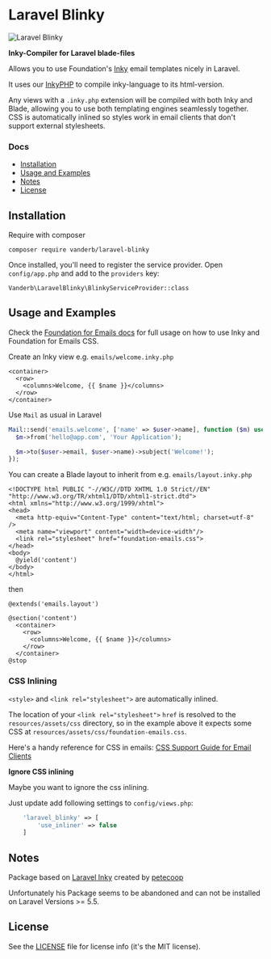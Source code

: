 # Laravel Blinky

![Laravel Blinky](http://api.devbar.ultrabold.de/github?text=Laravel%20Blinky)

**Inky-Compiler for Laravel blade-files**


Allows you to use Foundation's [Inky](http://foundation.zurb.com/emails/docs/inky.html) email templates nicely in Laravel.

It uses our [InkyPHP](https://github.com/frogbob/inky-php) to compile inky-language to its html-version.

Any views with a `.inky.php` extension will be compiled with both Inky and Blade, allowing you to use both templating engines seamlessly together. CSS is automatically inlined so styles work in email clients that don't support external stylesheets.

### Docs

* [Installation](#installation)
* [Usage and Examples](#usage-and-examples)
* [Notes](#notes)
* [License](#license)

## Installation

Require with composer
```
composer require vanderb/laravel-blinky
```

Once installed, you'll need to register the service provider. Open `config/app.php` and add to the `providers` key:

```
Vanderb\LaravelBlinky\BlinkyServiceProvider::class
```

## Usage and Examples

Check the [Foundation for Emails docs](http://foundation.zurb.com/emails/docs/index.html) for full usage on how to use Inky and Foundation for Emails CSS.

Create an Inky view e.g. `emails/welcome.inky.php`

```blade
<container>
  <row>
    <columns>Welcome, {{ $name }}</columns>
  </row>
</container>
```

Use `Mail` as usual in Laravel

```php
Mail::send('emails.welcome', ['name' => $user->name], function ($m) use ($user) {
  $m->from('hello@app.com', 'Your Application');

  $m->to($user->email, $user->name)->subject('Welcome!');
});
```

You can create a Blade layout to inherit from e.g. `emails/layout.inky.php`

```blade
<!DOCTYPE html PUBLIC "-//W3C//DTD XHTML 1.0 Strict//EN" "http://www.w3.org/TR/xhtml1/DTD/xhtml1-strict.dtd">
<html xmlns="http://www.w3.org/1999/xhtml">
<head>
  <meta http-equiv="Content-Type" content="text/html; charset=utf-8" />
  <meta name="viewport" content="width=device-width"/>
  <link rel="stylesheet" href="foundation-emails.css">
</head>
<body>
  @yield('content')
</body>
</html>
```

then

```blade
@extends('emails.layout')

@section('content')
  <container>
    <row>
      <columns>Welcome, {{ $name }}</columns>
    </row>
  </container>
@stop
```

### CSS Inlining

`<style>` and `<link rel="stylesheet">` are automatically inlined.

The location of your `<link rel="stylesheet">` `href` is resolved to the `resources/assets/css` directory, so in the example above it expects some CSS at `resources/assets/css/foundation-emails.css`.

Here's a handy reference for CSS in emails: [CSS Support Guide for Email Clients](https://www.campaignmonitor.com/css/)

**Ignore CSS inlining**

Maybe you want to ignore the css inlining. 

Just update add following settings to `config/views.php`:

```php
    'laravel_blinky' => [
        'use_inliner' => false
    ]
```


## Notes

Package based on [Laravel Inky](https://github.com/petecoop/laravel-inky) created by [petecoop](https://github.com/petecoop)

Unfortunately his Package seems to be abandoned and can not be installed on Laravel Versions >= 5.5.


## License

See the [LICENSE](LICENSE) file for license info (it's the MIT license).
